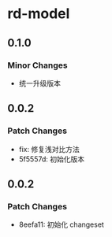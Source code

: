 # rd-model

## 0.1.0

### Minor Changes

- 统一升级版本

## 0.0.2

### Patch Changes

- fix: 修复浅对比方法
- 5f5557d: 初始化版本

## 0.0.2

### Patch Changes

- 8eefa11: 初始化 changeset
